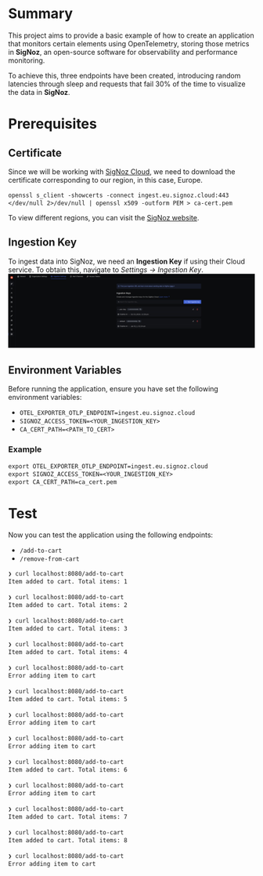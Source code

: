 # Summary
This project aims to provide a basic example of how to create an application that monitors certain elements using OpenTelemetry, storing those metrics in **SigNoz**, an open-source software for observability and performance monitoring.

To achieve this, three endpoints have been created, introducing random latencies through sleep and requests that fail 30% of the time to visualize the data in **SigNoz**.

# Prerequisites
## Certificate
Since we will be working with [SigNoz Cloud](https://signoz.io/), we need to download the certificate corresponding to our region, in this case, Europe.
```
openssl s_client -showcerts -connect ingest.eu.signoz.cloud:443 </dev/null 2>/dev/null | openssl x509 -outform PEM > ca-cert.pem
``` 


To view different regions, you can visit the [SigNoz website](https://signoz.io/docs/ingestion/signoz-cloud/overview/).

## Ingestion Key
To ingest data into SigNoz, we need an **Ingestion Key** if using their Cloud service.
To obtain this, navigate to *Settings -> Ingestion Key*.
![Ingestion Key](./images/ingestion_key.png)

## Environment Variables
Before running the application, ensure you have set the following environment variables:
- `OTEL_EXPORTER_OTLP_ENDPOINT=ingest.eu.signoz.cloud`
- `SIGNOZ_ACCESS_TOKEN=<YOUR_INGESTION_KEY>`
- `CA_CERT_PATH=<PATH_TO_CERT>`

### Example
```
export OTEL_EXPORTER_OTLP_ENDPOINT=ingest.eu.signoz.cloud
export SIGNOZ_ACCESS_TOKEN=<YOUR_INGESTION_KEY>
export CA_CERT_PATH=ca_cert.pem
```

# Test
Now you can test the application using the following endpoints:
- `/add-to-cart`
- `/remove-from-cart`
```
❯ curl localhost:8080/add-to-cart
Item added to cart. Total items: 1                                                                                                                                                            

❯ curl localhost:8080/add-to-cart
Item added to cart. Total items: 2                                                                                                                                                      

❯ curl localhost:8080/add-to-cart
Item added to cart. Total items: 3

❯ curl localhost:8080/add-to-cart
Item added to cart. Total items: 4

❯ curl localhost:8080/add-to-cart
Error adding item to cart

❯ curl localhost:8080/add-to-cart
Item added to cart. Total items: 5

❯ curl localhost:8080/add-to-cart
Error adding item to cart

❯ curl localhost:8080/add-to-cart
Error adding item to cart

❯ curl localhost:8080/add-to-cart
Item added to cart. Total items: 6

❯ curl localhost:8080/add-to-cart
Error adding item to cart

❯ curl localhost:8080/add-to-cart
Item added to cart. Total items: 7

❯ curl localhost:8080/add-to-cart
Item added to cart. Total items: 8

❯ curl localhost:8080/add-to-cart
Error adding item to cart

```